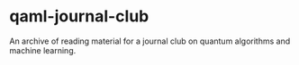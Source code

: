 # qaml-journal-club
An archive of reading material for a journal club on quantum algorithms and machine learning.

